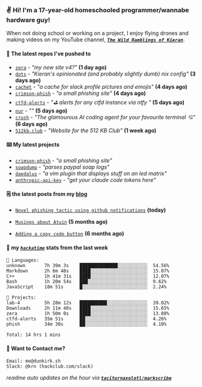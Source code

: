 ### ✌️ Hi! I'm a 17-year-old homeschooled programmer/wannabe hardware guy!

When not doing school or working on a project, I enjoy flying drones and making videos on my YouTube channel, [**_`The Wild Ramblings of Kieran`_**](https://youtube.com/@kieran.rambles).

#### 👷 The latest repos I've pushed to

- [`zera`](https://github.com/taciturnaxolotl/zera) - _"my new site v4?"_ **(1 day ago)**
- [`dots`](https://github.com/taciturnaxolotl/dots) - _"Kieran's opinionated (and probably slightly dumb) nix config"_ **(3 days ago)**
- [`cachet`](https://github.com/taciturnaxolotl/cachet) - _"a cache for slack profile pictures and emojis"_ **(4 days ago)**
- [`crimson-phish`](https://github.com/taciturnaxolotl/crimson-phish) - _"a small phishing site"_ **(4 days ago)**
- [`ctfd-alerts`](https://github.com/taciturnaxolotl/ctfd-alerts) - _"⛳ alerts for any ctfd instance via ntfy "_ **(5 days ago)**
- [`nur`](https://github.com/charmbracelet/nur) - _""_ **(5 days ago)**
- [`crush`](https://github.com/charmbracelet/crush) - _"The glamourous AI coding agent for your favourite terminal 💘"_ **(6 days ago)**
- [`512kb.club`](https://github.com/kevquirk/512kb.club) - _"Website for the 512 KB Club"_ **(1 week ago)**

#### ⌨️ My latest projects

- [`crimson-phish`](https://github.com/taciturnaxolotl/crimson-phish) - _"a small phishing site"_
- [`soapdump`](https://github.com/taciturnaxolotl/soapdump) - _"parses paypal soap logs"_
- [`daedalus`](https://github.com/taciturnaxolotl/daedalus) - _"a vim plugin that displays stuff on an led matrix"_
- [`anthropic-api-key`](https://github.com/taciturnaxolotl/anthropic-api-key) - _"get your claude code tokens here"_

#### 🗒️ the latest posts from my [blog](https://dunkirk.sh)

- [`Novel phishing tactic using github notifications`](https://dunkirk.sh/blog/github-phishing/) **(today)**

- [`Musings about Atuin`](https://dunkirk.sh/blog/atuin/) **(5 months ago)**

- [`Adding a copy code button`](https://dunkirk.sh/blog/adding-a-copy-button/) **(6 months ago)**



#### 📡 my [_`hackatime`_](https://waka.hackclub.com) stats from the last week

```text
💾 Languages:
unknown       7h 39m 3s    ██████████████░░░░░░░░░░░  54.56%
Markdown      2h 6m 48s    ████░░░░░░░░░░░░░░░░░░░░░  15.07%
C++           1h 41m 31s   ████░░░░░░░░░░░░░░░░░░░░░  12.07%
Bash          1h 20m 54s   ███░░░░░░░░░░░░░░░░░░░░░░  9.62%
JavaScript    18m 51s      █░░░░░░░░░░░░░░░░░░░░░░░░  2.24%

💼 Projects:
lab-4         5h 28m 12s   ██████████░░░░░░░░░░░░░░░  39.02%
Downloads     2h 11m 40s   ████░░░░░░░░░░░░░░░░░░░░░  15.65%
zera          1h 50m 0s    ████░░░░░░░░░░░░░░░░░░░░░  13.08%
ctfd-alerts   35m 51s      ██░░░░░░░░░░░░░░░░░░░░░░░  4.26%
phish         34m 30s      ██░░░░░░░░░░░░░░░░░░░░░░░  4.10%

Total: 14 hrs 1 mins
```

#### 📮 Want to Contact me?

```text
Email: me@dunkirk.sh
Slack: @krn (hackclub.com/slack)
```

_readme auto updates on the hour via [**`taciturnaxolotl/markscribe`**](https://github.com/taciturnaxolotl/markscribe)_
